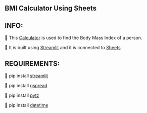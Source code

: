 ## BMI Calculator Using Sheets

## INFO:

🌟 This [Calculator](https://body-mass-index-calci.herokuapp.com/) is used to find the Body Mass Index of a person.

🌟 It is built using [Streamlit](https://streamlit.io/) and it is connected to [Sheets](https://www.google.com/sheets/about/)

## REQUIREMENTS:

🌟 pip install [streamlit](https://pypi.org/project/streamlit/)

🌟 pip install [gspread](https://pypi.org/project/gspread/)

🌟 pip install [pytz](https://pypi.org/project/pytz/)

🌟 pip install [datetime](https://pypi.org/project/DateTime/)

